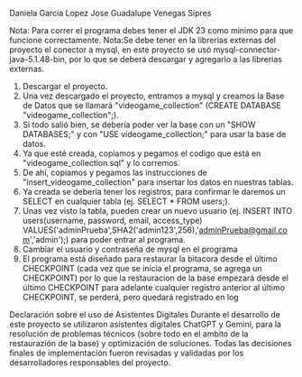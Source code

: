 Daniela Garcia Lopez
Jose Guadalupe Venegas Sipres

Nota: Para correr el programa debes tener el JDK 23 como minimo para que funcione correctamente. 
Nota:Se debe tener en la librerias externas del proyecto el conector a mysql, en este proyecto se usó mysql-connector-java-5.1.48-bin, por lo que se deberá descargar y agregarlo a las librerias externas.

1. Descargar el proyecto.
2. Una vez descargado el proyecto, entramos a mysql y creamos la Base de Datos que se llamará "videogame_collection" (CREATE DATABASE "videogame_collection";).
3. Si todo salió bien, se debería poder ver la base con un "SHOW DATABASES;" y con "USE videogame_collection;" para usar la base de datos.
4. Ya que esté creada, copiamos y pegamos el codigo que está en "videogame_collection.sql" y lo corremos.
5. De ahí, copiamos y pegamos las instrucciones de "insert_videogame_collection" para insertar los datos en nuestras tablas.
6. Ya creada se debería tener los registros, para confirmar le daremos un SELECT en cualquier tabla (ej. SELECT * FROM users;).
7. Unas vez visto la tabla, pueden crear un nuevo usuario (ej. INSERT INTO users(username, password, email, access_type) VALUES('adminPrueba',SHA2('admin123',256),'adminPrueba@gmail.com','admin');) para poder entrar al programa.
8. Cambiar el usuario y contraseña de mysql en el programa
9. El programa está diseñado para restaurar la bitacora desde el último CHECKPOINT (cada vez que se inicia el programa, se agrega un CHECKPOINT) por lo que la restauracion de la base empezará desde el último CHECKPOINT para adelante
cualquier registro anterior al último CHECKPOINT, se perderá, pero quedará registrado en log

Declaración sobre el uso de Asistentes Digitales
Durante el desarrollo de este proyecto se utilizaron asistentes digitales ChatGPT y Gemini, para la resolución de problemas técnicos (sobre todo en el ambito de la restaurazión de la base) y optimización de soluciones. 
Todas las decisiones finales de implementación fueron revisadas y validadas por los desarrolladores responsables del proyecto.
